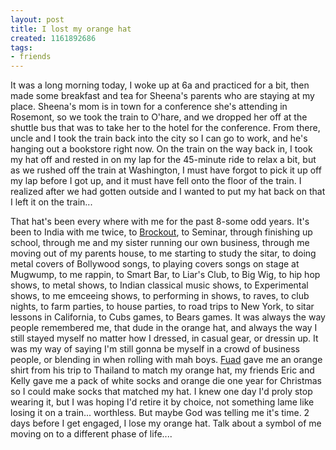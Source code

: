 ```yaml
---
layout: post
title: I lost my orange hat
created: 1161892686
tags:
- friends
---
```

It was a long morning today, I woke up at 6a and practiced for a bit, then made some breakfast and tea for Sheena's parents who are staying at my place. Sheena's mom is in town for a conference she's attending in Rosemont, so we took the train to O'hare, and we dropped her off at the shuttle bus that was to take her to the hotel for the conference. From there, uncle and I took the train back into the city so I can go to work, and he's hanging out a bookstore right now. On the train on the way back in, I took my hat off and rested in on my lap for the 45-minute ride to relax a bit, but as we rushed off the train at Washington, I must have forgot to pick it up off my lap before I got up, and it must have fell onto the floor of the train. I realized after we had gotten outside and I wanted to put my hat back on that I left it on the train...

That hat's been every where with me for the past 8-some odd years. It's been to India with me twice, to [Brockout](https://www.mixcloud.com/discover/brockout-sessions-liars-club/), to Seminar, through finishing up school, through me and my sister running our own business, through me moving out of my parents house, to me starting to study the sitar, to doing metal covers of Bollywood songs, to playing covers songs on stage at Mugwump, to me rappin, to Smart Bar, to Liar's Club, to Big Wig, to hip hop shows, to metal shows, to Indian classical music shows, to Experimental shows, to me emceeing shows, to performing in shows, to raves, to club nights, to farm parties, to house parties, to road trips to New York, to sitar lessons in California, to Cubs games, to Bears games. It was always the way people remembered me, that dude in the orange hat, and always the way I still stayed myself no matter how I dressed, in casual gear, or dressin up. It was my way of saying I'm still gonna be myself in a crowd of business people, or blending in when rolling with mah boys. [Fuad](http://www.fuism.com) gave me an orange shirt from his trip to Thailand to match my orange hat, my friends Eric and Kelly gave me a pack of white socks and orange die one year for Christmas so I could make socks that matched my hat. I knew one day I'd proly stop wearing it, but I was hoping I'd retire it by choice, not something lame like losing it on a train... worthless. But maybe God was telling me it's time. 2 days before I get engaged, I lose my orange hat. Talk about a symbol of me moving on to a different phase of life....

